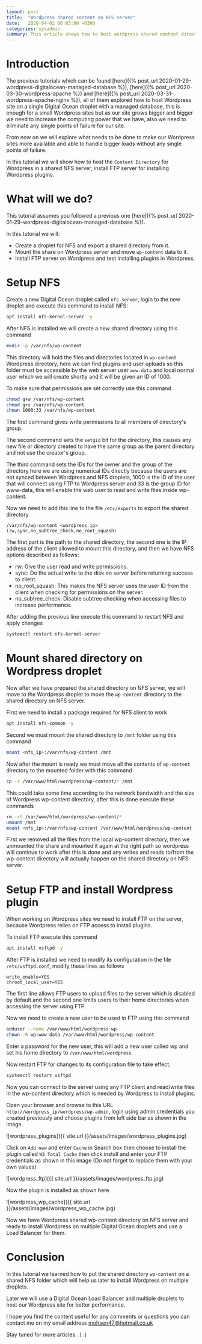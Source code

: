 ```yaml
---
layout: post
title:  "Wordpress shared content on NFS server"
date:   2020-04-02 00:03:00 +0300
categories: sysadmin
summary: This article shows how to host wordpress shared content directory on NFS server.
---
```


# Introduction

The previous tutorials which can be found [here]({% post_url 2020-01-29-wordpress-digitalocean-managed-database %}), [here]({% post_url 2020-03-30-wordpress-apache %}) and [here]({% post_url 2020-03-31-wordpress-apache-nginx %}), all of them
explored how to host Wordpress site on a single Digital Ocean droplet with
a managed database, this is enough for a small Wordpress sites but as our
site grows bigger and bigger we need to increase the computing power that we
have, also we need to eliminate any single points of failure for our site.

From now on we will explore what needs to be done to make our Wordpress sites
more available and able to handle bigger loads without any single points of
failure.

In this tutorial we will show how to host the `Content Directory` for Wordpress
in a shared NFS server, install FTP server for installing Wordpress plugins.

# What will we do?

This tutorial assumes you followed a previous one [here]({% post_url 2020-01-29-wordpress-digitalocean-managed-database %}).

In this tutorial we will:
* Create a droplet for NFS and export a shared directory from it.
* Mount the share on Wordpress server and move `wp-content` data to it.
* Install FTP server on Wordpress and test installing plugins in Wordpress.

# Setup NFS

Create a new Digital Ocean droplet called `nfs-server`, login to the new droplet
and execute this command to install NFS:

```bash
apt install nfs-kernel-server -y
```

After NFS is installed we will create a new shared directory using this command

```bash
mkdir -p /var/nfs/wp-content
```

This directory will hold the files and directories located in `wp-content`
Wordpress directory, here we can find plugins and user uploads so this folder
must be accessible by the web server user `www-data` and local normal
user which we will create shortly and it will be given an ID of 1000.

To make sure that permissions are set correctly use this command

```bash
chmod g+w /var/nfs/wp-content
chmod g+s /var/nfs/wp-content
chown 1000:33 /var/nfs/wp-content
```

The first command gives write permissions to all members of directory's group.

The second command sets the `setgid` bit for the directory, this causes
any new file or directory created to have the same group as the parent
directory and not use the creator's group.

The third command sets the IDs for the owner and the group of the directory
here we are using numerical IDs directly because the users are not synced
between Wordpress and NFS droplets, 1000 is the ID of the user that will
connect using FTP to Wordpress server and 33 is the group ID for www-data, this
will enable the web user to read and write files inside wp-content.

Now we need to add this line to the file `/etc/exports` to export the shared
directory

```
/var/nfs/wp-content <wordpress_ip>(rw,sync,no_subtree_check,no_root_squash)
```

The first part is the path to the shared directory, the second one is the IP
address of the client allowed to mount this directory, and then we have NFS
options described as follows:

* rw: Give the user read and write permissions.
* sync: Do the actual write to the disk on server before returning success to client.
* no_root_squash: This makes the NFS server uses the user ID from the client
  when checking for permissions on the server.
* no_subtree_check: Disable subtree checking when accessing files to increase
  performance.

After adding the previous line execute this command to restart NFS and apply changes

```bash
systemctl restart nfs-kernel-server
```

# Mount shared directory on Wordpress droplet

Now after we have prepared the shared directory on NFS server, we will move to
the Wordpress droplet to move the `wp-content` directory to the shared directory
on NFS server.

First we need to install a package required for NFS client to work

```bash
apt install nfs-common -y
```

Second we must mount the shared directory to `/mnt` folder using this command

```bash
mount <nfs_ip>:/var/nfs/wp-content /mnt
```

Now after the mount is ready we must move all the contents of `wp-content` directory
to the mounted folder with this command

```bash
cp -r /var/www/html/wordpress/wp-content/* /mnt
```

This could take some time according to the network bandwidth and the size of
Wordpress wp-content directory, after this is done execute these commands

```bash
rm -rf /var/www/html/wordpress/wp-content/*
umount /mnt
mount <nfs_ip>:/var/nfs/wp-content /var/www/html/wordpress/wp-content
```

First we removed all the files from the local wp-content directory, then
we unmounted the share and mounted it again at the right path so wordpress
will continue to work after this is done and any writes and reads to/from
the wp-content directory will actually happen on the shared directory on
NFS server.

# Setup FTP and install Wordpress plugin
When working on Wordpress sites we need to install FTP on the server, because
Wordpress relies on FTP access to install plugins.

To install FTP execute this command

```bash
apt install vsftpd -y
```

After FTP is installed we need to modify its configuration in the file
`/etc/vsftpd.conf`, modify these lines as follows

```
write_enable=YES
chroot_local_user=YES
```

The first line allows FTP users to upload files to the server which is disabled
by default and the second one limits users to their home directories when accessing
the server using FTP.

Now we need to create a new user to be used in FTP using this command

```bash
adduser --home /var/www/html/wordpress wp
chown -R wp:www-data /var/www/html/wordpress/wp-content
```

Enter a password for the new user, this will add a new user called wp
and set his home directory to `/var/www/html/wordpress`.

Now restart FTP for changes to its configuration file to take effect.

```bash
systemctl restart vsftpd
```

Now you can connect to the server using any FTP client and read/write files
in the wp-content directory which is needed by Wordpress to install plugins.

Open your browser and browse to this URL `http://wordpress_ip/wordpress/wp-admin`,
login using admin credentials you created previously and choose plugins from left
side bar as shown in the image.

![wordpress_plugins]({{ site.url }}/assets/images/wordpress_plugins.jpg)

Click on `Add new` and enter `Cache` in Search box then choose to install the plugin
called `W3 Total Cache` then click install and enter your FTP credentials
as shown in this image (Do not forget to replace them with your own values)

![wordpress_ftp]({{ site.url }}/assets/images/wordpress_ftp.jpg)

Now the plugin is installed as shown here

![wordpress_wp_cache]({{ site.url }}/assets/images/wordpress_wp_cache.jpg)

Now we have Wordpress shared wp-content directory on NFS server and ready to install
Wordpress on multiple Digital Ocean droplets and use a Load Balancer for them.


# Conclusion
In this tutorial we learned how to put the shared directory `wp-content` on a shared
NFS folder which will help us later to install Wordpress on multiple droplets.

Later we will use a Digital Ocean Load Balancer and multiple droplets to host
our Wordpress site for better performance.

I hope you find the content useful for any comments or questions you can contact me
on my email address
[mohsen47@hotmail.co.uk](mailto:mohsen47@hotmail.co.uk?subject=wordpress-nfs)

Stay tuned for more articles. :) :)
